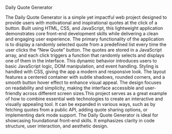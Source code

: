 Daily Quote Generator

The Daily Quote Generator is a simple yet impactful web project designed to provide users with motivational and inspirational quotes at the click of a button. Built using HTML, CSS, and JavaScript, this lightweight application demonstrates core front-end development skills while delivering a clean and engaging user experience.
The primary functionality of the application is to display a randomly selected quote from a predefined list every time the user clicks the “New Quote” button. The quotes are stored in a JavaScript array, and each click triggers a function that randomly selects and displays one of them in the interface. This dynamic behavior introduces users to basic JavaScript logic, DOM manipulation, and event handling.
Styling is handled with CSS, giving the app a modern and responsive look. The layout features a centered container with subtle shadows, rounded corners, and a smooth button hover effect to enhance visual appeal. The design focuses on readability and simplicity, making the interface accessible and user-friendly across different screen sizes.This project serves as a great example of how to combine essential web technologies to create an interactive and visually appealing tool. It can be expanded in various ways, such as by fetching quotes from a public API, adding quote sharing options, or implementing dark mode support.
The Daily Quote Generator is ideal for showcasing foundational front-end skills. It emphasizes clarity in code structure, user interaction, and aesthetic design. 
